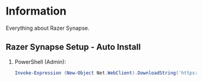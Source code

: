 # Information

Everything about Razer Synapse.

## Razer Synapse Setup - Auto Install

1. PowerShell (Admin):

   ```powershell
   Invoke-Expression (New-Object Net.WebClient).DownloadString('https://raw.githubusercontent.com/ByKsTv/Everything/main/Windows/Razer_Synapse/Download.ps1')

   ```
